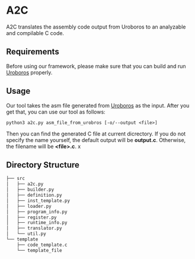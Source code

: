 # A2C

A2C translates the assembly code output from Uroboros to an analyzable and compilable C code.

## Requirements

Before using our framework, please make sure that you can build and run [Uroboros](../uroboros) properly.

## Usage

Our tool takes the asm file generated from [Uroboros](../uroboros) as the input. After you get that, you can use our tool as follows:

    python3 a2c.py asm_file_from_urobros [-o/--output <file>]

Then you can find the generated C file at current dicrectory. If you do not specify the name yourself, the default output will be **output.c**. Otherwise, the filename will be **\<file\>.c**. x

## Directory Structure

``` python
├── src	
│   ├── a2c.py	
│   ├── builder.py
│   ├── definition.py
│   ├── inst_template.py
│   ├── loader.py
│   ├── program_info.py
│   ├── register.py
│   ├── runtime_info.py
│   ├── translator.py
│   └── util.py
└── template 
    ├── code_template.c
    └── template_file
```

